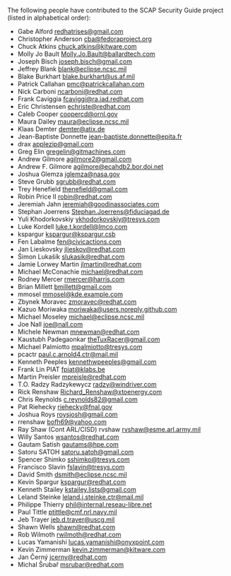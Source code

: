 The following people have contributed to the SCAP Security Guide project
(listed in alphabetical order):

* Gabe Alford <redhatrises@gmail.com>
* Christopher Anderson <cba@fedoraproject.org>
* Chuck Atkins <chuck.atkins@kitware.com>
* Molly Jo Bault <Molly.Jo.Bault@ballardtech.com>
* Joseph Bisch <joseph.bisch@gmail.com>
* Jeffrey Blank <blank@eclipse.ncsc.mil>
* Blake Burkhart <blake.burkhart@us.af.mil>
* Patrick Callahan <pmc@patrickcallahan.com>
* Nick Carboni <ncarboni@redhat.com>
* Frank Caviggia <fcaviggi@ra.iad.redhat.com>
* Eric Christensen <echriste@redhat.com>
* Caleb Cooper <coopercd@ornl.gov>
* Maura Dailey <maura@eclipse.ncsc.mil>
* Klaas Demter <demter@atix.de>
* Jean-Baptiste Donnette <jean-baptiste.donnette@epita.fr>
* drax <applezip@gmail.com>
* Greg Elin <gregelin@gitmachines.com>
* Andrew Gilmore <agilmore2@gmail.com>
* Andrew F. Gilmore <agilmore@ecahdb2.bor.doi.net>
* Joshua Glemza <jglemza@nasa.gov>
* Steve Grubb <sgrubb@redhat.com>
* Trey Henefield <thenefield@gmail.com>
* Robin Price II <robin@redhat.com>
* Jeremiah Jahn <jeremiah@goodinassociates.com>
* Stephan Joerrens <Stephan.Joerrens@fiduciagad.de>
* Yuli Khodorkovskiy <ykhodorkovskiy@tresys.com>
* Luke Kordell <luke.t.kordell@lmco.com>
* kspargur <kspargur@kspargur.csb>
* Fen Labalme <fen@civicactions.com>
* Jan Lieskovsky <jlieskov@redhat.com>
* Šimon Lukašík <slukasik@redhat.com>
* Jamie Lorwey Martin <jlmartin@redhat.com>
* Michael McConachie <michael@redhat.com>
* Rodney Mercer <rmercer@harris.com>
* Brian Millett <bmillett@gmail.com>
* mmosel <mmosel@kde.example.com>
* Zbynek Moravec <zmoravec@redhat.com>
* Kazuo Moriwaka <moriwaka@users.noreply.github.com>
* Michael Moseley <michael@eclipse.ncsc.mil>
* Joe Nall <joe@nall.com>
* Michele Newman <mnewman@redhat.com>
* Kaustubh Padegaonkar <theTuxRacer@gmail.com>
* Michael Palmiotto <mpalmiotto@tresys.com>
* pcactr <paul.c.arnold4.ctr@mail.mil>
* Kenneth Peeples <kennethwpeeples@gmail.com>
* Frank Lin PIAT <fpiat@klabs.be>
* Martin Preisler <mpreisle@redhat.com>
* T.O. Radzy Radzykewycz <radzy@windriver.com>
* Rick Renshaw <Richard_Renshaw@xtoenergy.com>
* Chris Reynolds <c.reynolds82@gmail.com>
* Pat Riehecky <riehecky@fnal.gov>
* Joshua Roys <roysjosh@gmail.com>
* rrenshaw <bofh69@yahoo.com>
* Ray Shaw (Cont ARL/CISD) rvshaw <rvshaw@esme.arl.army.mil>
* Willy Santos <wsantos@redhat.com>
* Gautam Satish <gautams@hpe.com>
* Satoru SATOH <satoru.satoh@gmail.com>
* Spencer Shimko <sshimko@tresys.com>
* Francisco Slavin <fslavin@tresys.com>
* David Smith <dsmith@eclipse.ncsc.mil>
* Kevin Spargur <kspargur@redhat.com>
* Kenneth Stailey <kstailey.lists@gmail.com>
* Leland Steinke <leland.j.steinke.ctr@mail.mil>
* Philippe Thierry <phil@internal.reseau-libre.net>
* Paul Tittle <ptittle@cmf.nrl.navy.mil>
* Jeb Trayer <jeb.d.trayer@uscg.mil>
* Shawn Wells <shawn@redhat.com>
* Rob Wilmoth <rwilmoth@redhat.com>
* Lucas Yamanishi <lucas.yamanishi@onyxpoint.com>
* Kevin Zimmerman <kevin.zimmerman@kitware.com>
* Jan Černý <jcerny@redhat.com>
* Michal Šrubař <msrubar@redhat.com>
